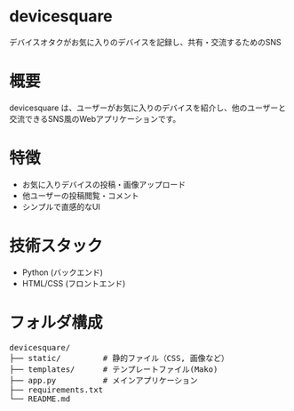 # devicesquare
デバイスオタクがお気に入りのデバイスを記録し、共有・交流するためのSNS
# 概要
devicesquare は、ユーザーがお気に入りのデバイスを紹介し、他のユーザーと交流できるSNS風のWebアプリケーションです。
# 特徴
- お気に入りデバイスの投稿・画像アップロード
- 他ユーザーの投稿閲覧・コメント
- シンプルで直感的なUI
# 技術スタック
- Python (バックエンド)
- HTML/CSS (フロントエンド)
# フォルダ構成
<pre>
devicesquare/
├── static/         # 静的ファイル（CSS, 画像など）
├── templates/      # テンプレートファイル(Mako)
├── app.py          # メインアプリケーション
├── requirements.txt
└── README.md
</pre>
